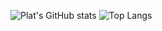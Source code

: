 ![Plat's GitHub stats](https://github-readme-stats.vercel.app/api?username=p1atdev&show_icons=true&count_private=true)
![Top Langs](https://github-readme-stats.vercel.app/api/top-langs/?username=p1atdev&layout=compact)
